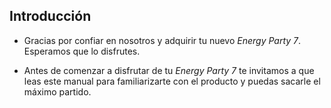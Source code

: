 ## Introducción

* Gracias por confiar en nosotros y adquirir tu nuevo *Energy Party 7*. Esperamos que lo disfrutes.

* Antes de comenzar a disfrutar de tu *Energy Party 7* te invitamos a que leas este manual para familiarizarte con el producto y puedas sacarle el máximo partido.


